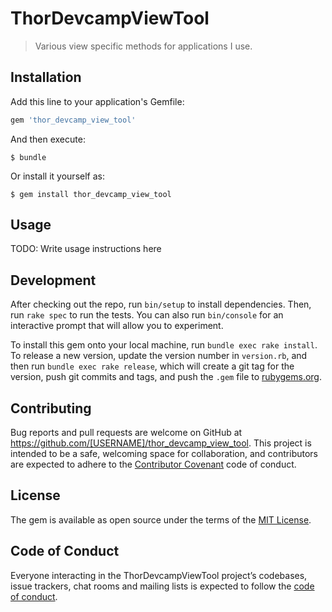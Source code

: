 # ThorDevcampViewTool

> Various view specific methods for applications I use.

## Installation

Add this line to your application's Gemfile:

```ruby
gem 'thor_devcamp_view_tool'
```

And then execute:

    $ bundle

Or install it yourself as:

    $ gem install thor_devcamp_view_tool

## Usage

TODO: Write usage instructions here

## Development

After checking out the repo, run `bin/setup` to install dependencies. Then, run `rake spec` to run the tests. You can also run `bin/console` for an interactive prompt that will allow you to experiment.

To install this gem onto your local machine, run `bundle exec rake install`. To release a new version, update the version number in `version.rb`, and then run `bundle exec rake release`, which will create a git tag for the version, push git commits and tags, and push the `.gem` file to [rubygems.org](https://rubygems.org).

## Contributing

Bug reports and pull requests are welcome on GitHub at https://github.com/[USERNAME]/thor_devcamp_view_tool. This project is intended to be a safe, welcoming space for collaboration, and contributors are expected to adhere to the [Contributor Covenant](http://contributor-covenant.org) code of conduct.

## License

The gem is available as open source under the terms of the [MIT License](http://opensource.org/licenses/MIT).

## Code of Conduct

Everyone interacting in the ThorDevcampViewTool project’s codebases, issue trackers, chat rooms and mailing lists is expected to follow the [code of conduct](https://github.com/[USERNAME]/thor_devcamp_view_tool/blob/master/CODE_OF_CONDUCT.md).
